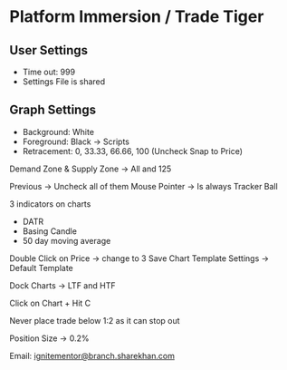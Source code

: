 # Platform Immersion / Trade Tiger

## User Settings
- Time out: 999
- Settings File is shared

## Graph Settings
- Background: White
- Foreground: Black
 -> Scripts
- Retracement: 0, 33.33, 66.66, 100 (Uncheck Snap to Price)

Demand Zone & Supply Zone -> All and 125

Previous -> Uncheck all of them
Mouse Pointer -> Is always Tracker Ball

3 indicators on charts
 - DATR
 - Basing Candle
 - 50 day moving average

Double Click on Price -> change to 3
Save Chart Template
Settings -> Default Template

Dock Charts -> LTF and HTF

Click on Chart + Hit C

Never place trade below 1:2 as it can stop out

Position Size -> 0.2%

Email: ignitementor@branch.sharekhan.com
<!--stackedit_data:
eyJoaXN0b3J5IjpbLTE2NTg3MDE1NThdfQ==
-->